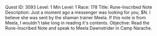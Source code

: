 Quest ID: 3093
Level: 1
Min Level: 1
Race: 178
Title: Rune-Inscribed Note
Description: Just a moment ago a messenger was looking for you, $N. I believe she was sent by the shaman trainer Meela. If this note is from Meela, I wouldn't take long in reading it's contents.
Objective: Read the Rune-Inscribed Note and speak to Meela Dawnstrider in Camp Narache.
